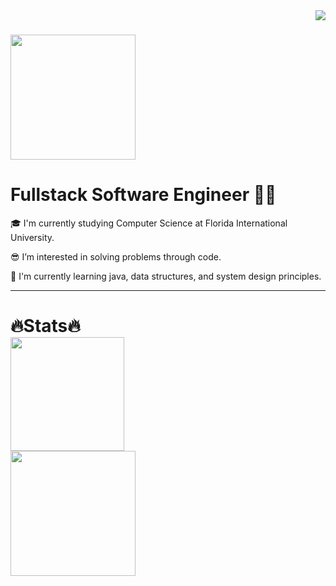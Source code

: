 <a>
  <img align="right" src="https://komarev.com/ghpvc/?username=asad-ac&color=red&label=Visitors" />
</a>

<h1>
  <a href="https://git.io/typing-svg">
    <img height=200 align="center" src="https://readme-typing-svg.demolab.com/?lines=Welcome!😄;I'm+Asad+Chaudhry!" />
  </a>
</h1>

<h1 align=left>
 Fullstack Software Engineer 🧑‍💻
</h1>

<div align=left>
  
  🎓 I'm currently studying Computer Science at Florida International University.
  
  😎 I’m interested in solving problems through code.

  🥸 I'm currently learning java, data structures, and system design principles.
</div>
<hr>

<h1 align=left>
  🔥Stats🔥


<div align = left>
<a href="https://git.io/streak-stats">
  <img height=182 src="https://streak-stats.demolab.com/?user=asad-ac&theme=transparent" />
</a>
</div>

<div align = left>
<a href="https://github.com/asad-ac/github-readme-stats">
  <img height=200 src="https://github-readme-stats.vercel.app/api?username=asad-ac&theme=transparent&rank_icon=github" />
</a>
  
<!---
asad-ac/asad-ac is a ✨ special ✨ repository because its `README.md` (this file) appears on your GitHub profile.
You can click the Preview link to take a look at your changes.
--->
